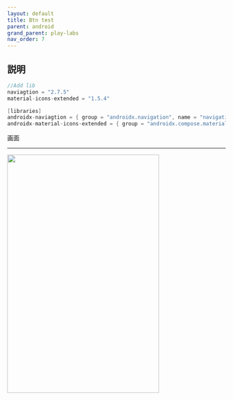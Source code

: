 ```yaml
---
layout: default
title: Btn test
parent: android
grand_parent: play-labs
nav_order: 7
---
```


説明
---
~~~ java
//Add lib
naviagtion = "2.7.5"
material-icons-extended = "1.5.4"

[libraries]
androidx-naviagtion = { group = "androidx.navigation", name = "navigation-compose", version.ref="naviagtion" }
androidx-material-icons-extended = { group = "androidx.compose.material", name = "material-icons-extended", version.ref="material-icons-extended" }
~~~


画面
<hr/>
<img src="../../../../assets/images/compose/login_screen.jpg" width="350" height="550"/>
<br/>

<!-- ~~~ java
@Composable
fun LoginScreen(navController: NavController) {

    var _email by remember { mutableStateOf("") }
    var _password by remember { mutableStateOf("") }
    var isPasswordVisible by remember { mutableStateOf(false) }

    val textColor = Color.Black
    Surface(
        modifier = Modifier
            .fillMaxSize()
            .background(Color.White)
            .padding(padding32),
        color = Color.White
    ) {

        Column(modifier = Modifier.fillMaxSize()) {
            Column(
                horizontalAlignment = Alignment.CenterHorizontally,
                modifier = Modifier
                    .fillMaxWidth()
                    .padding(top = padding32)

            ) {
                Text(text = "LOGIN", fontWeight = FontWeight.Bold, fontSize = 32.sp)
            }
            Spacer(modifier = Modifier.padding(padding16))
            Column(
                horizontalAlignment = Alignment.CenterHorizontally,
                modifier = Modifier.fillMaxSize(),
                ) {
                Column {
                    OutlinedTextField(
                        leadingIcon = {
                            Icon(
                                imageVector = Icons.Default.Email,
                                contentDescription = "email",
                                tint = textColor
                            )
                        },
                        maxLines = 1,
                        value = _email,
                        onValueChange = { _email = it },
                        label = { Text(text = "email") },
                        modifier = Modifier
                            .background(Color.White)
                            .border(color = Color(0x005B96), width = 3.dp),

                        )
                    Spacer(modifier = Modifier.padding(padding8))
                    OutlinedTextField(
                        leadingIcon = {
                            Icon(
                                imageVector = Icons.Default.Lock,
                                contentDescription = "password",
                                tint = textColor
                            )
                        },
                        trailingIcon = {
                            IconButton(
                                onClick = {
                                    isPasswordVisible = !isPasswordVisible
                                },
                            ) {
                                val visibleIconAndText =
                                    Pair(first = Icons.Filled.Visibility, second = "VisibilityOn")
                                val hiddenIconAndText = Pair(
                                    first = Icons.Filled.VisibilityOff, second = "VisibilityOff"
                                )

                                val passwordVisibilityIconAndText =
                                    if (isPasswordVisible) visibleIconAndText else hiddenIconAndText

                                // Render Icon
                                Icon(
                                    imageVector = passwordVisibilityIconAndText.first,
                                    contentDescription = passwordVisibilityIconAndText.second,
                                    tint = Color.White
                                )
                            }
                        },
                        maxLines = 1,
                        value = _password,
                        onValueChange = { _password = it },
                        label = { Text(text = "password") },
                        modifier = Modifier
                            .border(color = Color(0x005B96), width = 3.dp),
                    )
                    Spacer(modifier = Modifier.padding(2.dp))
                    Row(
                        verticalAlignment = Alignment.CenterVertically
                    ){
                        Text(text = "Don't have an account yet?")
                        TextButton(onClick = { navController.navigate(AppScreen.SIGNUP.name)}) {
                            Text(text = "Signup", color = Color.Blue)
                        }
                    }

                }
                Column(
                    horizontalAlignment = Alignment.CenterHorizontally,
                    modifier = Modifier.fillMaxWidth()
                ) {
                    Button(
                        onClick = { onClickLogin() },
                        modifier = Modifier
                            .fillMaxWidth(0.7f)
                            .height(50.dp)
                    ) {
                        Text(
                            text = "Login",
                            style = TextStyle(Color.White),
                            fontWeight = FontWeight.Bold
                        )
                    }
                    Row(
                        modifier = Modifier
                            .fillMaxWidth()
                            .padding(padding8), verticalAlignment = Alignment.CenterVertically
                    ) {
                        Divider(
                            modifier = Modifier
                                .fillMaxWidth()
                                .weight(1f),
                            thickness = 1.dp,
                            color = GrayColor
                        )
                        Text(
                            text = "Or",
                            modifier = Modifier.padding(10.dp),
                            fontSize = 20.sp
                        )
                        Divider(
                            modifier = Modifier
                                .fillMaxWidth()
                                .weight(1f),
                            thickness = 1.dp,
                            color = GrayColor
                        )
                    }
                    Column {
                        Button(
                            onClick = { /*TODO*/ },
                            colors = ButtonDefaults.buttonColors(Color.Transparent),
                            modifier = Modifier.fillMaxWidth()
                        ) {
                            Image(
                                painter = painterResource(id = R.drawable.fb_svg),
                                contentDescription = "fb Logo",
                            )
                        }
                        Spacer(modifier = Modifier.width(10.dp))
                        Button(
                            onClick = { /*TODO*/ },
                            colors = ButtonDefaults.buttonColors(Color.Transparent),
                            modifier = Modifier.fillMaxWidth(),
                        ) {
                            Image(
                                painter = painterResource(id = R.drawable.google_svg),
                                contentDescription = "Google Logo",
                            )
                        }
                        Spacer(modifier = Modifier.width(10.dp))
                        Button(
                            onClick = { /*TODO*/ },
                            colors = ButtonDefaults.buttonColors(Color.Transparent),
                            modifier = Modifier.fillMaxWidth()
                        ) {
                            Image(
                                painter = painterResource(id = R.drawable.apple_svg),
                                contentDescription = "apple Logo",
                            )
                        }
                        Spacer(modifier = Modifier.width(10.dp))
                    }
                }
            }
        }
    }
}
~~~ -->
<br/>
